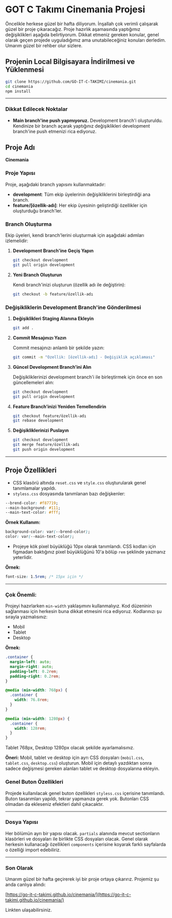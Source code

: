 # GOT C Takımı Cinemania Projesi

Öncelikle herkese güzel bir hafta diliyorum. İnşallah çok verimli çalışarak
güzel bir proje çıkaracağız. Proje hazırlık aşamasında yaptığımız değişiklikleri
aşağıda belirtiyorum. Dikkat etmeniz gereken konular, genel olarak geçen projede
uyguladığımız ama unutabileceğiniz konuları derledim. Umarım güzel bir rehber
olur sizlere.

## Projenin Local Bilgisayara İndirilmesi ve Yüklenmesi

```bash
git clone https://github.com/GO-IT-C-TAKIMI/cinemania.git
cd cinemania
npm install
```

---

### Dikkat Edilecek Noktalar

- **Main branch'ine push yapmıyoruz.** Development branch'i oluşturuldu.
  Kendinize bir branch açarak yaptığınız değişiklikleri development branch'ine
  push etmenizi rica ediyoruz.

## Proje Adı

**Cinemania**

### Proje Yapısı

Proje, aşağıdaki branch yapısını kullanmaktadır:

- **development**: Tüm ekip üyelerinin değişikliklerini birleştirdiği ana
  branch.
- **feature/[özellik-adı]**: Her ekip üyesinin geliştirdiği özellikler için
  oluşturduğu branch'ler.

### Branch Oluşturma

Ekip üyeleri, kendi branch'lerini oluşturmak için aşağıdaki adımları
izlemelidir:

1. **Development Branch'ine Geçiş Yapın**

   ```bash
   git checkout development
   git pull origin development
   ```

2. **Yeni Branch Oluşturun**

   Kendi branch'inizi oluşturun (özellik adı ile değiştirin):

   ```bash
   git checkout -b feature/özellik-adı
   ```

### Değişikliklerin Development Branch'ine Gönderilmesi

1. **Değişiklikleri Staging Alanına Ekleyin**

   ```bash
   git add .
   ```

2. **Commit Mesajınızı Yazın**

   Commit mesajınızı anlamlı bir şekilde yazın:

   ```bash
   git commit -m "Özellik: [özellik-adı] - Değişiklik açıklaması"
   ```

3. **Güncel Development Branch’ini Alın**

   Değişikliklerinizi development branch'i ile birleştirmek için önce en son
   güncellemeleri alın:

   ```bash
   git checkout development
   git pull origin development
   ```

4. **Feature Branch’inizi Yeniden Temellendirin**

   ```bash
   git checkout feature/özellik-adı
   git rebase development
   ```

5. **Değişikliklerinizi Puslayın**

   ```bash
   git checkout development
   git merge feature/özellik-adı
   git push origin development
   ```

---

## Proje Özellikleri

- CSS klasörü altında `reset.css` ve `style.css` oluşturularak genel
  tanımlamalar yapıldı.
- `styless.css` dosyasında tanımlanan bazı değişkenler:

```css
--brend-color: #f87719;
--main-background: #111;
--main-text-color: #fff;
```

**Örnek Kullanım:**

```css
background-color: var(--brend-color);
color: var(--main-text-color);
```

- Projeye kök pixel büyüklüğü 10px olarak tanımlandı. CSS kodları için figmadan
  baktığınız pixel büyüklüğünü 10'a bölüp `rem` şeklinde yazmanız yeterlidir.

**Örnek:**

```css
font-size: 1.5rem; /* 15px için */
```

---

### **Çok Önemli:**

Projeyi hazırlarken `min-width` yaklaşımını kullanmalıyız. Kod düzeninin
sağlanması için herkesin buna dikkat etmesini rica ediyoruz. Kodlarınızı şu
sırayla yazmalısınız:

- Mobil
- Tablet
- Desktop

**Örnek:**

```css
.container {
  margin-left: auto;
  margin-right: auto;
  padding-left: 0.2rem;
  padding-right: 0.2rem;
}

@media (min-width: 768px) {
  .container {
    width: 76.8rem;
  }
}

@media (min-width: 1280px) {
  .container {
    width: 128rem;
  }
}
```

Tablet 768px, Desktop 1280px olacak şekilde ayarlamalısınız.

**Öneri:** Mobil, tablet ve desktop için ayrı CSS dosyaları (`mobil.css`,
`tablet.css`, `desktop.css`) oluşturun. Mobil için detaylı yazdıktan sonra
sadece değişmesi gereken alanları tablet ve desktop dosyalarına ekleyin.

### Genel Buton Özellikleri

Projede kullanılacak genel buton özellikleri `styless.css` içerisine tanımlandı.
Buton tasarımları yapıldı, tekrar yapmanıza gerek yok. Butonları CSS olmadan da
ekleseniz efektleri dahil çıkacaktır.

---

### **Dosya Yapısı**

Her bölümün ayrı bir yapısı olacak. `partials` alanında mevcut sectionların
klasörleri ve dosyaları ile birlikte CSS dosyaları olacak. Genel olarak herkesin
kullanacağı özellikleri `components` içerisine koyarak farklı sayfalarda o
özelliği import edebiliriz.

---

### **Son Olarak**

Umarım güzel bir hafta geçirerek iyi bir proje ortaya çıkarırız. Projemiz şu
anda canlıya alındı:

[https://go-it-c-takimi.github.io/cinemania/](https://go-it-c-takimi.github.io/cinemania/)

Linkten ulaşabilirsiniz.
